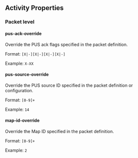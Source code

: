 ## Activity Properties

### Packet level

#### pus-ack-override 

Override the PUS ack flags specified in the packet definition. 

Format: `[X|-][X|-][X|-][X|-]`

Example: `X-XX`

#### pus-source-override 

Override the PUS source ID specified in the packet definition or configuration. 

Format: `[0-9]+`

Example: `14`

#### map-id-override 

Override the Map ID specified in the packet definition. 

Format: `[0-9]+`

Example: `2`